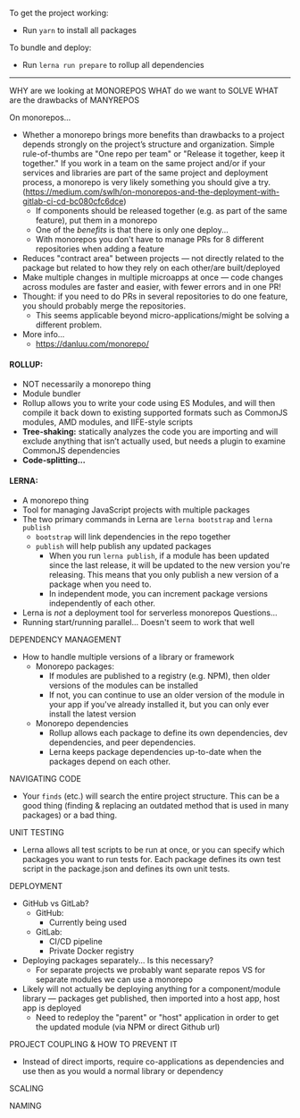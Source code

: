 To get the project working:
- Run `yarn` to install all packages

To bundle and deploy:
- Run `lerna run prepare` to rollup all dependencies

--------------------------------------

WHY are we looking at MONOREPOS
WHAT do we want to SOLVE
WHAT are the drawbacks of MANYREPOS

On monorepos...
- Whether a monorepo brings more benefits than drawbacks to a project depends strongly on the project’s structure and organization. Simple rule-of-thumbs are "One repo per team" or "Release it together, keep it together." If you work in a team on the same project and/or if your services and libraries are part of the same project and deployment process, a monorepo is very likely something you should give a try. (https://medium.com/swlh/on-monorepos-and-the-deployment-with-gitlab-ci-cd-bc080cfc6dce)
    - If components should be released together (e.g. as part of the same feature), put them in a monorepo
    - One of the _benefits_ is that there is only one deploy...
    - With monorepos you don't have to manage PRs for 8 different repositories when adding a feature
- Reduces "contract area" between projects — not directly related to the package but related to how they rely on each other/are built/deployed
- Make multiple changes in multiple microapps at once — code changes across modules are faster and easier, with fewer errors and in one PR!
- Thought: if you need to do PRs in several repositories to do one feature, you should probably merge the repositories.
    - This seems applicable beyond micro-applications/might be solving a different problem.
- More info...
    - https://danluu.com/monorepo/

#### ROLLUP:
- NOT necessarily a monorepo thing
- Module bundler
- Rollup allows you to write your code using ES Modules, and will then compile it back down to existing supported formats such as CommonJS modules, AMD modules, and IIFE-style scripts
- **Tree-shaking:** statically analyzes the code you are importing and will exclude anything that isn’t actually used, but needs a plugin to examine CommonJS dependencies
- **Code-splitting...**

#### LERNA:
- A monorepo thing
- Tool for managing JavaScript projects with multiple packages
- The two primary commands in Lerna are `lerna bootstrap` and `lerna publish`
    - `bootstrap` will link dependencies in the repo together
    - `publish` will help publish any updated packages
        - When you run `lerna publish`, if a module has been updated since the last release, it will be updated to the new version you're releasing. This means that you only publish a new version of a package when you need to.
        - In independent mode, you can increment package versions independently of each other.
- Lerna is _not_ a deployment tool for serverless monorepos
Questions...
- Running start/running parallel... Doesn't seem to work that well

DEPENDENCY MANAGEMENT
- How to handle multiple versions of a library or framework
    - Monorepo packages:
        - If modules are published to a registry (e.g. NPM), then older versions of the modules can be installed
        - If not, you can continue to use an older version of the module in your app if you've already installed it, but you can only ever install the latest version
    - Monorepo dependencies
        - Rollup allows each package to define its own dependencies, dev dependencies, and peer dependencies.
        - Lerna keeps package dependencies up-to-date when the packages depend on each other.

NAVIGATING CODE
- Your `finds` (etc.) will search the entire project structure. This can be a good thing (finding & replacing an outdated method that is used in many packages) or a bad thing.

UNIT TESTING
- Lerna allows all test scripts to be run at once, or you can specify which packages you want to run tests for. Each package defines its own test script in the package.json and defines its own unit tests.

DEPLOYMENT
- GitHub vs GitLab?
    - GitHub:
        - Currently being used
    - GitLab:
        - CI/CD pipeline
        - Private Docker registry
- Deploying packages separately... Is this necessary?
    - For separate projects we probably want separate repos VS for separate modules we can use a monorepo
- Likely will not actually be deploying anything for a component/module library — packages get published, then imported into a host app, host app is deployed
    - Need to redeploy the "parent" or "host" application in order to get the updated module (via NPM or direct Github url)

PROJECT COUPLING & HOW TO PREVENT IT
- Instead of direct imports, require co-applications as dependencies and use then as you would a normal library or dependency

SCALING

NAMING
